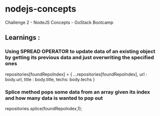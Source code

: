 # nodejs-concepts
Challenge 2 - NodeJS Concepts - GoStack Bootcamp

## Learnings : 

### Using SPREAD OPERATOR to update data of an existing object by getting its previous data and just overwriting the specified ones

repositories[foundRepoIndex] = {
    ...repositories[foundRepoIndex],
    url : body.url,
    title : body.title,
    techs: body.techs
}

### Splice method pops some data from an array given its index and how many data is wanted to pop out

repositories.splice(foundRepoIndex,1);


